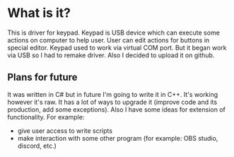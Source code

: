 # What is it?
This is driver for keypad. Keypad is USB device which can execute some actions on computer to help user. User can edit actions for buttons in special editor. Keypad used to work via virtual COM port. But it began work via USB so I had to remake driver. Also I decided to upload it on github.

## Plans for future
It was written in C# but in future I'm going to write it in C++. It's working however it's raw. It has a lot of ways to upgrade it (improve code and its production, add some exceptions).
Also I have some ideas for extension of functionality.
For example:
- give user access to write scripts
- make interaction with some other program (for example: OBS studio, discord, etc.)